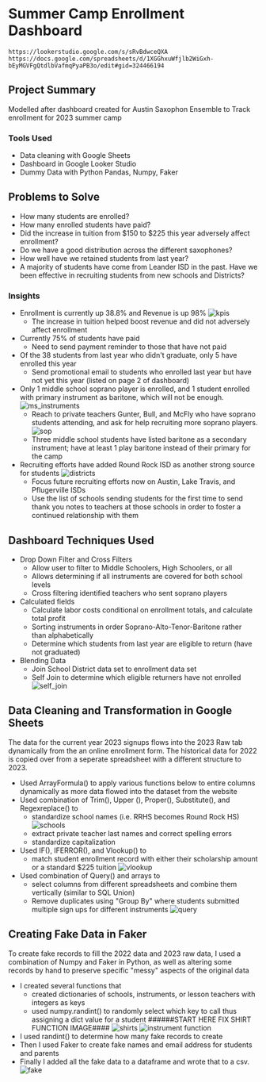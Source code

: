 # Summer Camp Enrollment Dashboard
    https://lookerstudio.google.com/s/sRvBdwceQXA
    https://docs.google.com/spreadsheets/d/1XGGhxuWfjlb2WiGxh-bEyMGVFgQtdlbVafmqPyaPB3o/edit#gid=324466194

## Project Summary
Modelled after dashboard created for Austin Saxophon Ensemble to Track enrollment for 2023 summer camp

### Tools Used
- Data cleaning with Google Sheets
- Dashboard in Google Looker Studio
- Dummy Data with Python Pandas, Numpy, Faker

## Problems to Solve
- How many students are enrolled?
- How many enrolled students have paid?
- Did the increase in tuition from $150 to $225 this year adversely affect enrollment?
- Do we have a good distribution across the different saxophones?
- How well have we retained students from last year?
- A majority of students have come from Leander ISD in the past. Have we been effective in recruiting students from new schools and Districts?

### Insights
- Enrollment is currently up 38.8% and Revenue is up 98%
![kpis](/images/kpis.png)
    - The increase in tuition helped boost revenue and did not adversely affect enrollment
- Currently 75% of students have paid
    - Need to send payment reminder to those that have not paid
- Of the 38 students from last year who didn't graduate, only 5 have enrolled this year
    - Send promotional email to students who enrolled last year but have not yet this year (listed on page 2 of dashboard)
- Only 1 middle school soprano player is enrolled, and 1 student enrolled with primary instrument as baritone, which will not be enough.
![ms_instruments](/images/mid_instr.png)
    - Reach to private teachers Gunter, Bull, and McFly who have soprano students attending, and ask for help recruiting more soprano players.
![sop](/images/instr_cross_filter.png)
    - Three middle school students have listed baritone as a secondary instrument; have at least 1 
    play baritone instead of their primary for the camp
- Recruiting efforts have added Round Rock ISD as another strong source for students
![districts](/images/district.png)
    - Focus future recruiting efforts now on Austin, Lake Travis, and Pflugerville ISDs
    - Use the list of schools sending students for the first time to send thank you notes to teachers at those schools in order to foster a continued relationship with them

## Dashboard Techniques Used
- Drop Down Filter and Cross Filters
    - Allow user to filter to Middle Schoolers, High Schoolers, or all
    - Allows determining if all instruments are covered for both school levels
    - Cross filtering identified teachers who sent soprano players
- Calculated fields
    - Calculate labor costs conditional on enrollment totals, and calculate total profit
    - Sorting instruments in order Soprano-Alto-Tenor-Baritone rather than alphabetically
    - Determine which students from last year are eligible to return (have not graduated)
- Blending Data
    - Join School District data set to enrollment data set
    - Self Join to determine which eligible returners have not enrolled
![self_join](/images/self_join.png)

## Data Cleaning and Transformation in Google Sheets

The data for the current year 2023 signups flows into the 2023 Raw tab dynamically from the an online enrollment form. The historical data for 2022 is copied over from a seperate spreadsheet with a different structure to 2023.
- Used ArrayFormula() to apply various functions below to entire columns dynamically as more data flowed into the dataset from the website
- Used combination of Trim(), Upper (), Proper(), Substitute(), and Regexreplace() to 
    - standardize school names (i.e. RRHS becomes Round Rock HS)
![schools](/images/school_cleaning_formula.png)
    - extract private teacher last names and correct spelling errors
    - standardize capitalization
- Used IF(), IFERROR(), and Vlookup() to 
    - match student enrollment record with either their scholarship amount or a standard $225 tuition
![vlookup](/images/vlookup.png)
- Used combination of Query() and arrays to 
    - select columns from different spreadsheets and combine them vertically (similar to SQL Union)
    - Remove duplicates using "Group By" where students submitted multiple sign ups for different instruments
![query](/images/query_formula.png)

## Creating Fake Data in Faker

To create fake records to fill the 2022 data and 2023 raw data, I used a combination of Numpy and Faker in Python, as well as altering some records by hand to preserve specific "messy" aspects of the original data

- I created several functions that
    - created dictionaries of schools, instruments, or lesson teachers with integers as keys
    - used numpy.randint() to randomly select which key to call thus assigning a dict value for a student
######START HERE FIX SHIRT FUNCTION IMAGE####
![shirts](/images/shirt_sizer.png_)
![instrument function](/images/inst_func.png)
- I used randint() to determine how many fake records to create
- Then I used Faker to create fake names and email address for students and parents
- Finally I added all the fake data to a dataframe and wrote that to a csv.
![fake](/images/df_creator.png)

